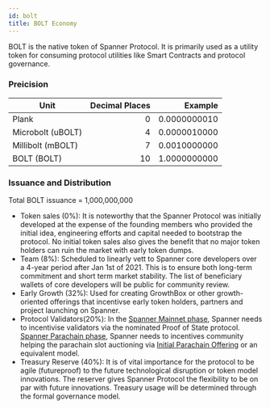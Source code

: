 ```yaml
---
id: bolt
title: BOLT Economy
---
```


BOLT is the native token of Spanner Protocol. It is primarily used as a utility token for consuming protocol utilities like Smart Contracts and protocol governance.

### Preicision
| Unit              | Decimal Places |  Example     |
|-------------------|---------------:|-------------:|
| Plank             | 0              | 0.0000000010 |
| Microbolt (uBOLT) | 4			     | 0.0000010000 |
| Millibolt (mBOLT) | 7 			 | 0.0010000000 |
| BOLT (BOLT)       | 10             | 1.0000000000 |

### Issuance and Distribution

Total BOLT issuance = 1,000,000,000
- Token sales (0%): It is noteworthy that the Spanner Protocol was initially developed at the expense of the founding members who provided the initial idea, engineering efforts and capital needed to bootstrap the protocol. No initial token sales also gives the benefit that no major token holders can ruin the market with early token dumps. 
- Team (8%): Scheduled to linearly vett to Spanner core developers over a 4-year period after Jan 1st of 2021. This is to ensure both long-term commitment and short term market stability. The list of beneficiary wallets of core developers will be public for community review. 
- Early Growth (32%): Used for creating GrowthBox or other growth-oriented offerings that incentivse early token holders, partners and project launching on Spanner.   
- Protocol Validators(20%): In the [Spanner Mainnet phase](launch_phases.md), Spanner needs to incentivise validators via the nominated Proof of State protocol. [Spanner Parachain phase](launch_phases.md), Spanner needs to incentives community helping the parachain slot auctioning via [Initial Parachain Offering](https://defidao.medium.com/polkadot-dot-reveals-details-of-initial-parachain-offering-ipo-launch-69a8aa23ee88) or an equivalent model.
- Treasury Reserve (40%): It is of vital importance for the protocol to be agile (futureproof) to the future technological disruption or token model innovations. The reserver gives Spanner Protocol the flexibility to be on par with future innovations. Treasury usage will be determined through the formal governance model. 